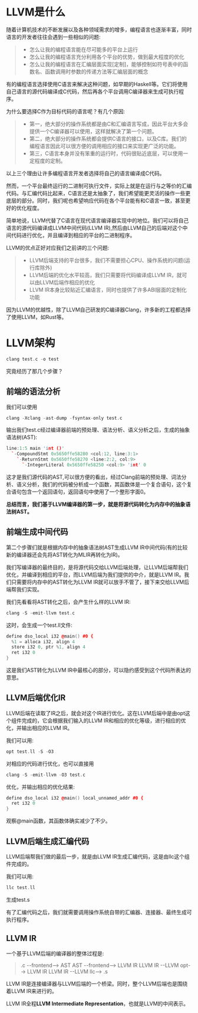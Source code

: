 # LLVM是什么
随着计算机技术的不断发展以及各种领域需求的增多，编程语言也逐渐丰富，同时语言的开发者往往会遇到一些相似的问题:
> + 怎么让我的编程语言能在尽可能多的平台上运行
> + 怎么让我的编程语言充分利用各个平台的优势，做到最大程度的优化
> + 怎么让我的编程语言在汇编层面实现[定制]，能够控制如符号表中的函数名、函数调用时参数的传递方法等汇编层面的概念

有的编程语言选择使用C语言来解决这种问题，如早期的Haskell等。它们将使用自己语言的源代码编译成C代码，然后再各个平台调用C编译器来生成可执行程序。

为什么要选择C作为目标代码的语言呢？有几个原因:
> + 第一，绝大部分的操作系统都是由C和汇编语言写成，因此平台大多会提供一个C编译器可以使用，这样就解决了第一个问题。
> + 第二，绝大部分的操作系统都会提供C语言的接口，以及C库。我们的编程语言因此可以很方便的调用相应的接口来实现更广泛的功能。
> + 第三，C语言本身并没有笨重的运行时，代码很贴近底层，可以使用一定程度的定制。

以上三个理由让许多编程语言开发者选择将自己的语言编译成C代码。

然而，一个平台最终运行的二进制可执行文件，实际上就是在运行与之等价的汇编代码。与汇编代码比起来，C语言还是太抽象了，我们希望能更灵活的操作一些更底层的部分。同时，我们呢也希望响应代码在各个平台能有和C语言一致，甚至更好的优化程度。

简单地说，LLVM代替了C语言在现代语言编译器实现中的地位。我们可以将自己语言的源代码编译成LLVM中间代码(LLVM IR),然后由LLVM自己的后端对这个中间代码进行优化，并且编译到相应的平台的二进制程序。

LLVM的优点正好对应我们之前讲的三个问题:
> + LLVM后端支持的平台很多，我们不需要担心CPU、操作系统的问题(运行库除外)
> + LLVM后端的优化水平较高，我们只需要将代码编译成LLVM IR，就可以由LLVM后端作相应的优化
> + LLVM IR本身比较贴近汇编语言，同时也提供了许多ABI层面的定制化功能

因为LLVM的优越性，除了LLVM自己研发的C编译器Clang，许多新的工程都选择了使用LLVM，如Rust等。

# LLVM架构
```c++
clang test.c -o test
```
究竟经历了那几个步骤？

## 前端的语法分析
我们可以使用
```c++
clang -Xclang -ast-dump -fsyntax-only test.c
```
输出我们test.c经过编译器前端的预处理、语法分析、语义分析之后，生成的抽象语法树(AST):
```c++
line:1:5 main 'int ()'
  `-CompoundStmt 0x5650ffe58280 <col:12, line:3:1>
    `-ReturnStmt 0x5650ffe58270 <line:2:2, col:9>
      `-IntegerLiteral 0x5650ffe58250 <col:9> 'int' 0
```
这才是我们源代码的AST,可以很方便的看出，经过Clang前端的预处理、词法分析、语义分析，我们的代码被分析成一个函数，其函数体是一个复合语句，这个复合语句包含一个返回语句，返回语句中使用了一个整形字面0。

**总结而言，我们基于LLVM编译器的第一步，就是将源代码转化为内存中的抽象语法树AST。**

## 前端生成中间代码
第二个步骤们就是根据内存中的抽象语法树AST生成LLVM IR中间代码(有的比较新的编译器还会先将AST转化为MLIR再转化为IR)。

我们写编译器的最终目的，是将源代码交给LLVM后端处理，让LLVM后端帮我们优化，并编译到相应的平台，而LLVM后端为我们提供的中介，就是LLVM IR。我们只需要将内存中的AST转化为LLVM IR就可以放手不管了，接下来交给LLVM后端帮我们实现。

我们先看看将AST转化之后，会产生什么样的LLVM IR:
```c++
clang -S -emit-llvm test.c
```
这时，会生成一个test.ll文件:
```c++
define dso_local i32 @main() #0 {
  %1 = alloca i32, align 4
  store i32 0, ptr %1, align 4
  ret i32 0
}
```
这是我们AST转化为LLVM IR中最核心的部分，可以隐约感受到这个代码所表达的意思。

## LLVM后端优化IR
LLVM后端在读取了IR之后，就会对这个IR进行优化。这在LLVM后端中是由opt这个组件完成的，它会根据我们输入的LLVM IR和相应的优化等级，进行相应的优化，并输出相应的LLVM IR。

我们可以用:
```c++
opt test.ll -S -O3
```
对相应的代码进行优化，也可以直接用
```c++
clang -S -emit-llvm -O3 test.c
```

优化，并输出相应的优化结果:
```c++
define dso_local i32 @main() local_unnamed_addr #0 {
  ret i32 0
}
```
观察@main函数，其函数体确实减少了不少。

## LLVM后端生成汇编代码
LLVM后端帮我们做的最后一步，就是由LLVM IR生成汇编代码，这是由llc这个组件完成的。

我们可以用:
```c++
llc test.ll
```
生成test.s

有了汇编代码之后，我们就需要调用操作系统自带的汇编器、连接器、最终生成可执行程序。

## LLVM IR
一个基于LLVM后端的编译器的整体过程是:
> .c --frontend--> AST
> AST --frontend--> LLVM IR
> LLVM IR --LLVM opt--> LLVM IR
> LLVM IR --LLVM llc--> .s

LLVM IR是连接编译器与LLVM后端的一个桥梁。同时，整个LLVM后端也是围绕着LLVM IR来进行的。

LLVM IR全程**LLVM Intermediate Representation**，也就是LLVM的中间表示。